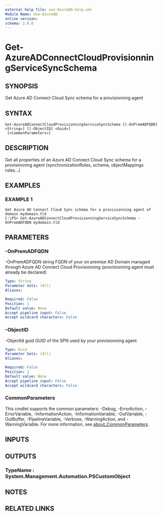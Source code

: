 ```yaml
---
external help file: use-AzureAD-help.xml
Module Name: Use-AzureAD
online version:
schema: 2.0.0
---
```


# Get-AzureADConnectCloudProvisionningServiceSyncSchema

## SYNOPSIS
Get Azure AD Connect Cloud Sync schema for a provisionning agent

## SYNTAX

```
Get-AzureADConnectCloudProvisionningServiceSyncSchema [[-OnPremADFQDN] <String>] [[-ObjectID] <Guid>]
 [<CommonParameters>]
```

## DESCRIPTION
Get all properties of an Azure AD Connect Cloud Sync schema for a provisionning agent (synchronizationRules, schema, objectMappings rules...)

## EXAMPLES

### EXAMPLE 1
```
Get Azure AD Connect Cloud Sync schema for a provisionning agent of domain mydomain.tld
C:\PS> Get-AzureADConnectCloudProvisionningServiceSyncSchema -OnPremADFQDN mydomain.tld
```

## PARAMETERS

### -OnPremADFQDN
-OnPremADFQDN string
FQDN of your on premise AD Domain managed through Azure AD Connect Cloud Provisionning (provisionning agent must already be declared)

```yaml
Type: String
Parameter Sets: (All)
Aliases:

Required: False
Position: 1
Default value: None
Accept pipeline input: False
Accept wildcard characters: False
```

### -ObjectID
-ObjectId guid
   GUID of the SPN used by your provisionning agent

```yaml
Type: Guid
Parameter Sets: (All)
Aliases:

Required: False
Position: 2
Default value: None
Accept pipeline input: False
Accept wildcard characters: False
```

### CommonParameters
This cmdlet supports the common parameters: -Debug, -ErrorAction, -ErrorVariable, -InformationAction, -InformationVariable, -OutVariable, -OutBuffer, -PipelineVariable, -Verbose, -WarningAction, and -WarningVariable. For more information, see [about_CommonParameters](http://go.microsoft.com/fwlink/?LinkID=113216).

## INPUTS

## OUTPUTS

### TypeName : System.Management.Automation.PSCustomObject
## NOTES

## RELATED LINKS
